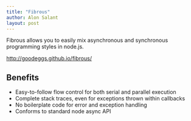 ```yaml
---
title: "Fibrous"
author: Alon Salant
layout: post
---
```


Fibrous allows you to easily mix asynchronous and synchronous programming styles in node.js.

http://goodeggs.github.io/fibrous/

## Benefits

* Easy-to-follow flow control for both serial and parallel execution
* Complete stack traces, even for exceptions thrown within callbacks
* No boilerplate code for error and exception handling
* Conforms to standard node async API
